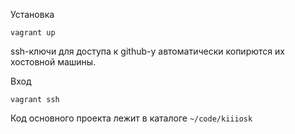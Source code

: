 
Установка

    vagrant up

ssh-ключи для доступа к github-у автоматически копирются их хостовной машины.

Вход

    vagrant ssh

Код основного проекта лежит в каталоге `~/code/kiiiosk`
